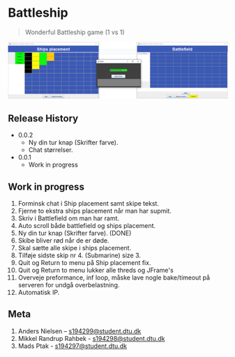 # Battleship
> Wonderful Battleship game (1 vs 1) 

![](header.png)

## Release History
* 0.0.2
    * Ny din tur knap (Skrifter farve).
    * Chat størrelser.
* 0.0.1
    * Work in progress
    
## Work in progress                                            
1. Forminsk chat i Ship placement samt skipe tekst.
2. Fjerne to ekstra ships placement når man har supmit.
3. Skriv i Battlefield om man har ramt.
4. Auto scroll både battlefield og ships placement.
5. Ny din tur knap (Skrifter farve). (DONE)
6. Skibe bliver rød når de er døde.
7. Skal sætte alle skipe i ships placement.
8. Tilføje sidste skip nr 4. (Submarine) size 3.
9. Quit og Return to menu på Ship placement fix.
10. Quit og Return to menu lukker alle threds og JFrame's
11. Overveje preformance, inf loop, måske lave nogle bake/timeout på serveren for undgå overbelastning.
12. Automatisk IP.
    
## Meta

1. Anders Nielsen – s194299@student.dtu.dk 
2. Mikkel Randrup Rahbek - s194298@student.dtu.dk 
3. Mads Ptak - s194297@student.dtu.dk  
